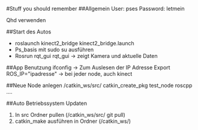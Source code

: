 #Stuff you should remember
##Allgemein
User: pses
Password: letmein

Qhd verwenden

##Start des Autos
* roslaunch kinect2_bridge kinect2_bridge.launch
* Ps_basis mit sudo su ausführen
* Rosrun rqt_gui rqt_gui -> zeigt Kamera und aktuelle Daten

##App Benutzung
ifconfig    -> Zum Auslesen der IP Adresse
Export ROS_IP="ipadresse" -> bei jeder node, auch kinect

##Neue Node anlegen
/catkin_ws/src/ catkin_create_pkg test_node roscpp ....


##Auto Betriebssystem Updaten
1. In src Ordner pullen (/catkin_ws/src/ git pull)
2. catkin_make ausführen in Ordner (/catkin_ws/)
